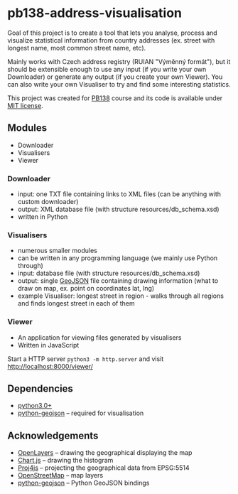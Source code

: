 # pb138-address-visualisation

Goal of this project is to create a tool that lets you analyse, process and visualize statistical information from country addresses (ex. street with longest name, most common street name, etc).

Mainly works with Czech address registry (RUIAN "Výměnný formát"), but it should be extensible enough to use any input (if you write your own Downloader) or generate any output (if you create your own Viewer). You can also write your own Visualiser to try and find some interesting statistics.

This project was created for [PB138](https://is.muni.cz/predmet/fi/jaro2016/PB138) course and its code is available under [MIT license](http://choosealicense.com/licenses/mit/).

## Modules
- Downloader
- Visualisers
- Viewer

### Downloader
- input: one TXT file containing links to XML files (can be anything with custom downloader)
- output: XML database file (with structure resources/db_schema.xsd)
- written in Python

### Visualisers
- numerous smaller modules
- can be written in any programming language (we mainly use Python through)
- input: database file (with structure resources/db_schema.xsd)
- output: single [GeoJSON](http://geojson.org/) file containing drawing information (what to draw on map, ex. point on coordinates lat, lng)
- example Visualiser: longest street in region - walks through all regions and finds longest street in each of them

### Viewer
- An application for viewing files generated by visualisers
- Written in JavaScript

Start a HTTP server `python3 -m http.server` and visit <http://localhost:8000/viewer/>

## Dependencies
- [python3.0+](https://www.python.org/downloads/)
- [python-geojson](https://pypi.python.org/pypi/geojson) – required for visualisation

## Acknowledgements
* [OpenLayers](http://openlayers.org/) – drawing the geographical displaying the map
* [Chart.js](http://www.chartjs.org/) – drawing the histogram
* [Proj4js](http://proj4js.org/) – projecting the geographical data from EPSG:5514
* [OpenStreetMap](https://www.openstreetmap.org/) – map layers
* [python-geojson](https://pypi.python.org/pypi/geojson) – Python GeoJSON bindings

